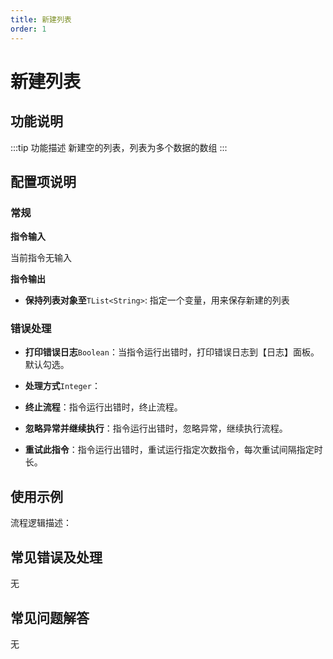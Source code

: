 ```yaml
---
title: 新建列表
order: 1
---
```


# 新建列表

## 功能说明

:::tip 功能描述
新建空的列表，列表为多个数据的数组
:::

## 配置项说明

### 常规

**指令输入**

当前指令无输入


**指令输出**

- **保持列表对象至**`TList<String>`: 指定一个变量，用来保存新建的列表

### 错误处理

- **打印错误日志**`Boolean`：当指令运行出错时，打印错误日志到【日志】面板。默认勾选。

- **处理方式**`Integer`：

 - **终止流程**：指令运行出错时，终止流程。

 - **忽略异常并继续执行**：指令运行出错时，忽略异常，继续执行流程。

 - **重试此指令**：指令运行出错时，重试运行指定次数指令，每次重试间隔指定时长。

## 使用示例

流程逻辑描述：

## 常见错误及处理

无

## 常见问题解答

无

